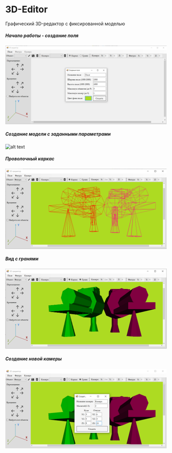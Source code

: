 # 3D-Editor
Графический 3D-редактор с фиксированной моделью
##### Начало работы - создание поля
![alt text](Graphics/Resources/Screenshots/Start.png "Старт")​
##### Создание модели с заданными параметрами
![alt text](Graphics/Resources/Screenshots/Create.png "Новая модель")​
##### Проволочный каркас
![alt text](Graphics/Resources/Screenshots/Frame.png "Проволока")​
##### Вид с гранями
![alt text](Graphics/Resources/Screenshots/Facets.png "Грани")​
##### Создание новой камеры
![alt text](Graphics/Resources/Screenshots/Camera.png "Камера")​
